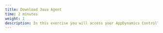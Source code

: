 ```yaml
---
title: Download Java Agent
time: 2 minutes
weight: 1
description: In this exercise you will access your AppDynamics Controller from your web browser and download the Java APM agent from there.
---
```


